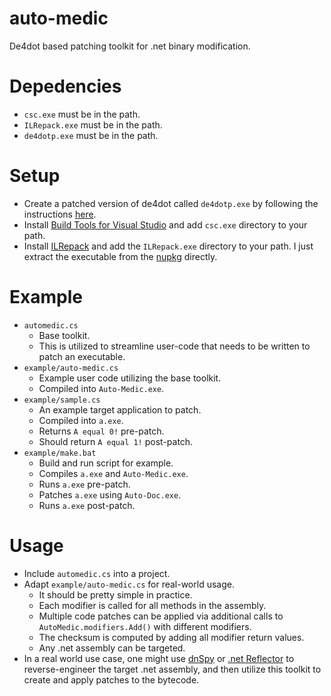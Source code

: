 # auto-medic
De4dot based patching toolkit for .net binary modification.

# Depedencies
- `csc.exe` must be in the path. 
- `ILRepack.exe` must be in the path.
- `de4dotp.exe` must be in the path.

# Setup
- Create a patched version of de4dot called `de4dotp.exe` by following the instructions [here](https://github.com/snaphat/de4dot_patcher).
- Install [Build Tools for Visual Studio](https://visualstudio.microsoft.com/downloads/#build-tools-for-visual-studio-2022) and add `csc.exe` directory to your path.
- Install [ILRepack](https://github.com/gluck/il-repack) and add the `ILRepack.exe` directory to your path. I just extract the executable from the [nupkg](http://nuget.org/api/v2/package/ILRepack) directly.

# Example
- `automedic.cs`
  - Base toolkit.
  - This is utilized to streamline user-code that needs to be written to patch an executable.
- `example/auto-medic.cs`
  - Example user code utilizing the base toolkit.
  - Compiled into `Auto-Medic.exe`.
- `example/sample.cs`
  - An example target application to patch.
  - Compiled into `a.exe`.
  - Returns `A equal 0!` pre-patch.
  - Should return `A equal 1!` post-patch.
- `example/make.bat`
  - Build and run script for example.
  - Compiles `a.exe` and `Auto-Medic.exe`.
  - Runs `a.exe` pre-patch.
  - Patches `a.exe` using `Auto-Doc.exe`.
  - Runs `a.exe` post-patch.

# Usage
- Include `automedic.cs` into a project.
- Adapt `example/auto-medic.cs` for real-world usage.
  - It should be pretty simple in practice.
  - Each modifier is called for all methods in the assembly.
  - Multiple code patches can be applied via additional calls to `AutoMedic.modifiers.Add()` with different modifiers.
  - The checksum is computed by adding all modifier return values.
  - Any .net assembly can be targeted.
- In a real world use case, one might use [dnSpy](https://github.com/dnSpy/dnSpy) or [.net Reflector](https://www.red-gate.com/products/dotnet-development/reflector/) to reverse-engineer the target .net assembly, and then utilize this toolkit to create and apply patches to the bytecode.
